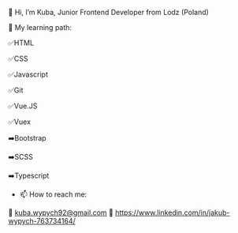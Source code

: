 👋 Hi, I’m Kuba, Junior Frontend Developer from Lodz (Poland)

🌱 My learning path:

✅HTML

✅CSS

✅Javascript

✅Git

✅Vue.JS

✅Vuex

➡️Bootstrap

➡️SCSS

➡️Typescript




- 📫 How to reach me:

🔹 kuba.wypych92@gmail.com
🔹 https://www.linkedin.com/in/jakub-wypych-763734164/


<!---
JJ-Wph/JJ-Wph is a ✨ special ✨ repository because its `README.md` (this file) appears on your GitHub profile.
You can click the Preview link to take a look at your changes.
--->
